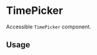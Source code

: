 # TimePicker

Accessible `TimePicker` component.

<!-- INJECT_TOC -->

## Usage

<!-- IMPORT_EXAMPLE src/timepicker/stories/__js/TimePicker.component.jsx -->

<!-- CODESANDBOX
link_title: TimePicker - Open On Sandbox
js: src/timepicker/stories/__js/TimePicker.component.jsx
css: src/timepicker/stories/TimePicker.css
-->

<!-- INJECT_COMPOSITION src/timepicker -->

<!-- INJECT_PROPS src/timepicker -->
